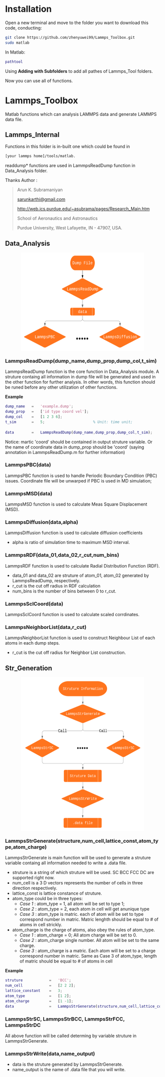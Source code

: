 # Installation

Open a new terminal and move to the folder you want to download this code, conducting:

```bash
git clone https://github.com/zhenyuwei99/Lammps_Toolbox.git
sudo matlab
```

In Matlab:

```matlab
pathtool
```
Using **Adding with Subfolders** to add all pathes of Lammps_Tool folders.

Now you can use all of functions.

# Lammps_Toolbox
Matlab functions which can analysis LAMMPS data and generate LAMMPS data file.

## Lammps_Internal

Functions in this folder is in-built one which could be found in 
```bash
[your lammps home]/tools/matlab.
```
readdump* functions are used in LammpsReadDump function in Data_Analysis folder. 

Thanks  Author :  
>Arun K. Subramaniyan
>
>sarunkarthi@gmail.com
>
>http://web.ics.purdue.edu/~asubrama/pages/Research_Main.htm
>
>School of Aeronautics and Astronautics
>
>Purdue University, West Lafayette, IN - 47907, USA.

## Data_Analysis

<div  align="center">   
<img src="https://github.com/zhenyuwei99/Lammps_Toolbox/raw/master/Images/README/Github_DataAnalysis.png" width = "400" height = "320" alt="Data_Analysis Flowchart" align=center />
</div>   

### LammpsReadDump(dump_name,dump_prop,dump_col,t_sim)

LammpsReadDump function is the core function in Data_Analysis module. A struture containg all information in dump file will be generated and used in the other function for further analysis. In other words, this function should be runed before any other utilization of other functions.

**Example**
```matlab
dump_name   =   'example.dump';
dump_prop   =   ['id type coord vel'];
dump_col    =   [1 2 3 6];
t_sim       =   5;                      % Unit: time unit;

data        =   LammpsReadDump(dump_name,dump_prop,dump_col,t_sim);
```

Notice: martic 'coord' should be contained in output struture variable. Or the name of coordinate data in dump_prop should be 'coord' (saying annotation in LammpsReadDump.m for further information)

### LammpsPBC(data)

LammpsPBC function is used to handle Periodic Boundary Condition (PBC) issues. Coordinate file will be unwarped if PBC is used in MD simulation;

### LammpsMSD(data)

LammpsMSD function is used to calculate Meas Square Displacement (MSD). 

### LammpsDiffusion(data,alpha)

LammpsDiffusion function is used to calculate diffusion coefficients

- alpha is ratio of simulation time to maximum MSD interval. 

### LammpsRDF(data_01,data_02,r_cut,num_bins)

LammpsRDF function is used to calculate Radial Distribution Function (RDF).

- data_01 and data_02 are struture of atom_01, atom_02 generated by LammpsReadDump, respectively. 
- r_cut is the cut off radius in RDF calculation
- num_bins is the number of bins between 0 to r_cut.  

### LammpsSclCoord(data)

LammpsSclCoord function is used to calculate scaled corrdinates.

### LammpsNeighborList(data,r_cut)

LammpsNeighborList function is used to construct Neighbour List of each atoms in each dump steps.

- r_cut is the cut off radius for Neighbor List construction.

## Str_Generation

<div  align="center">   
<img src="https://github.com/zhenyuwei99/Lammps_Toolbox/raw/master/Images/README/Github_StrGeneration.png" width = "400" height = "500" alt="Data_Analysis Flowchart" align=center />
</div>   

### LammpsStrGenerate(structure,num_cell,lattice_const,atom_type,atom_charge)

LammpsStrGenerate is main function will be used to generate a struture variable containg all information needed to write a .data file.

- struture is a string of which struture will be used. SC BCC FCC DC are supported right now.
- num_cell is a 3 D vectors represents the number of cells in three direction respectively.
- lattice_const is lattice constance of struture.
- atom_type could be in three types: 
   - *Case 1* : atom_type = 1, all atom will be set to type 1;
   - *Case 2* : atom_type = 2, each atom in cell will get anunique type
   - *Case 3* : atom_type is matric. each of atom will be set to type correspond number in matric. Matric lenghth should be equal to # of atoms in cell strickly.
- atom_charge is the charge of atoms, also obey the rules of atom_type.
   - *Case 1* : atom_charge = 0; All atom charge will be set to 0.
   - *Case 2* : atom_charge single number. All atom will be set to the same charge.
   - *Case 3* : atom_charge is a matric. Each atom will be set to a charge correspond number in matric. Same as Case 3 of atom_type, length of matric should be equal to # of atoms in cell

**Example**
```matlab
struture            =   'BCC';
num_cell            =   [2 2 2];
lattice_constant    =   3;
atom_type           =   [1 2];
atom_charge         =   [1 -1];
data                =   LammpsStrGenerate(structure,num_cell,lattice_const,atom_type,atom_charge);
```

### LammpsStrSC, LammpsStrBCC, LammpsStrFCC, LammpsStrDC

All above function will be called determing by variable struture in LammpsStrGenerate. 

### LammpsStrWrite(data,name_output)

- data is the struture generated by LammpsStrGenerate.
- name_output is the name of .data file that you will write.
